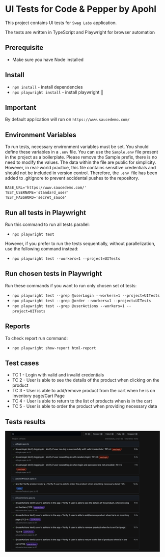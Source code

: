 # UI Tests for Code & Pepper by Apohl

This project contains UI tests for `Swag Labs` application.

The tests are written in TypeScript and Playwright for browser automation 

## Prerequisite

- Make sure you have Node installed

## Install

- `npm install` - install dependencies
- `npx playwright install` - install playwright                                             ║


## Important

By default application will run on `https://www.saucedemo.com/`

## Environment Variables

To run tests, necessary environment variables must be set. You should define these variables in a `.env` file. You can use the `Sample.env` file present in the project as a boilerplate. 
Please remove the Sample prefix,  there is no need to modify the values.
The data within the file are public for simplicity. However, in real-world practice, 
this file contains sensitive credentials and should not be included in version control.
Therefore, the `.env `file has been added to .gitignore to prevent accidental pushes to the repository.

```
BASE_URL='https://www.saucedemo.com/'
TEST_USERNAME='standard_user'
TEST_PASSWORD='secret_sauce'
```

## Run all tests in Playwright 

Run this command to run all tests parallel:
- `npx playwright test`

However, if you prefer to run the tests sequentially, without parallelization, use the following command instead:
- `npx playwright test --workers=1 --project=UITests`

## Run chosen tests in Playwright

Run these commands if you want to run only chosen set of tests:
- `npx playwright test --grep @userLogin --workers=1 --project=UITests`
- `npx playwright test --grep @order --workers=1 --project=UITests`
- `npx playwright test --grep @userActions --workers=1 --project=UITests`

## Reports

To check report run command:
- `npx playwright show-report html-report`

## Test cases

- TC 1 - Login with valid and invalid credentials
- TC 2 - User is able to see the details of the product when clicking on the product
- TC 3 - User is able to add/remove product from the cart when he is on Inventory page/Cart Page
- TC 4 - User is able to return to the list of products when is in the cart
- TC 5 - User is able to order the product when providing necessary data

## Tests results

![Screenshot.png](Screenshot.png)
